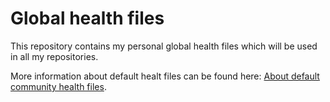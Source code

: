 # Global health files

This repository contains my personal global health files which will be used in all my repositories.

More information about default healt files can be found here: [About default community health files](https://docs.github.com/en/communities/setting-up-your-project-for-healthy-contributions/creating-a-default-community-health-file).